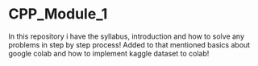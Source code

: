 # CPP_Module_1
In this repository i have the syllabus, introduction and how to solve any problems in step by step process!
Added to that mentioned basics about google colab and how to implement kaggle dataset to colab!
